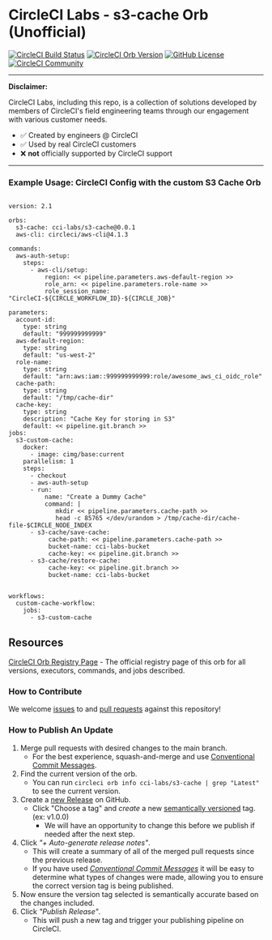 # CircleCI Labs - s3-cache Orb (Unofficial)


[![CircleCI Build Status](https://circleci.com/gh/CircleCI-Labs/s3-cache.svg?style=shield "CircleCI Build Status")](https://circleci.com/gh/CircleCI-Labs/s3-cache) [![CircleCI Orb Version](https://badges.circleci.com/orbs/cci-labs/s3-cache.svg)](https://circleci.com/developer/orbs/orb/cci-labs/s3-cache) [![GitHub License](https://img.shields.io/badge/license-MIT-lightgrey.svg)](https://raw.githubusercontent.com/CircleCI-Labs/s3-cache/master/LICENSE) [![CircleCI Community](https://img.shields.io/badge/community-CircleCI%20Discuss-343434.svg)](https://discuss.circleci.com/c/ecosystem/orbs)

---
**Disclaimer:**

CircleCI Labs, including this repo, is a collection of solutions developed by members of CircleCI's field engineering teams through our engagement with various customer needs.

-   ✅ Created by engineers @ CircleCI
-   ✅ Used by real CircleCI customers
-   ❌ **not** officially supported by CircleCI support

---

### Example Usage: CircleCI Config with the custom S3 Cache Orb

```

version: 2.1

orbs:
  s3-cache: cci-labs/s3-cache@0.0.1
  aws-cli: circleci/aws-cli@4.1.3

commands:
  aws-auth-setup:
    steps:
      - aws-cli/setup:
          region: << pipeline.parameters.aws-default-region >>
          role_arn: << pipeline.parameters.role-name >>
          role_session_name: "CircleCI-${CIRCLE_WORKFLOW_ID}-${CIRCLE_JOB}"

parameters:
  account-id:
    type: string
    default: "999999999999"
  aws-default-region:
    type: string
    default: "us-west-2"
  role-name:
    type: string
    default: "arn:aws:iam::999999999999:role/awesome_aws_ci_oidc_role"
  cache-path:
    type: string
    default: "/tmp/cache-dir"
  cache-key:
    type: string
    description: "Cache Key for storing in S3"
    default: << pipeline.git.branch >>
jobs:
  s3-custom-cache:
    docker:
      - image: cimg/base:current
    parallelism: 1
    steps:
      - checkout
      - aws-auth-setup
      - run:
          name: "Create a Dummy Cache"
          command: |
             mkdir << pipeline.parameters.cache-path >>
             head -c 85765 </dev/urandom > /tmp/cache-dir/cache-file-$CIRCLE_NODE_INDEX
      - s3-cache/save-cache:
           cache-path: << pipeline.parameters.cache-path >>
           bucket-name: cci-labs-bucket
           cache-key: << pipeline.git.branch >>
      - s3-cache/restore-cache:
           cache-key: << pipeline.git.branch >>
           bucket-name: cci-labs-bucket


workflows:
  custom-cache-workflow: 
    jobs:
      - s3-custom-cache
```

## Resources

[CircleCI Orb Registry Page](https://circleci.com/developer/orbs/orb/cci-labs/s3-cache) - The official registry page of this orb for all versions, executors, commands, and jobs described.

### How to Contribute

We welcome [issues](https://github.com/CircleCI-Labs/s3-cache/issues) to and [pull requests](https://github.com/CircleCI-Labs/s3-cache/pulls) against this repository!

### How to Publish An Update
1. Merge pull requests with desired changes to the main branch.
    - For the best experience, squash-and-merge and use [Conventional Commit Messages](https://conventionalcommits.org/).
2. Find the current version of the orb.
    - You can run `circleci orb info cci-labs/s3-cache | grep "Latest"` to see the current version.
3. Create a [new Release](https://github.com/CircleCI-Labs/s3-cache/releases/new) on GitHub.
    - Click "Choose a tag" and _create_ a new [semantically versioned](http://semver.org/) tag. (ex: v1.0.0)
      - We will have an opportunity to change this before we publish if needed after the next step.
4.  Click _"+ Auto-generate release notes"_.
    - This will create a summary of all of the merged pull requests since the previous release.
    - If you have used _[Conventional Commit Messages](https://conventionalcommits.org/)_ it will be easy to determine what types of changes were made, allowing you to ensure the correct version tag is being published.
5. Now ensure the version tag selected is semantically accurate based on the changes included.
6. Click _"Publish Release"_.
    - This will push a new tag and trigger your publishing pipeline on CircleCI.
